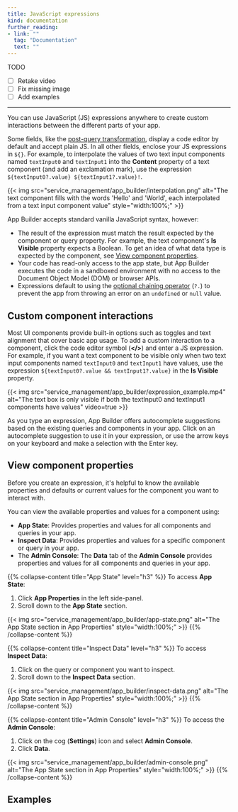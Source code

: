 ```yaml
---
title: JavaScript expressions
kind: documentation
further_reading:
- link: ""
  tag: "Documentation"
  text: ""
---
```


TODO
- [ ] Retake video
- [ ] Fix missing image
- [ ] Add examples

---

You can use JavaScript (JS) expressions anywhere to create custom interactions between the different parts of your app.

Some fields, like the [post-query transformation][1], display a code editor by default and accept plain JS. In all other fields, enclose your JS expressions in `${}`. For example, to interpolate the values of two text input components named `textInput0` and `textInput1` into the **Content** property of a text component (and add an exclamation mark), use the expression `${textInput0?.value} ${textInput1?.value}!`.

{{< img src="service_management/app_builder/interpolation.png" alt="The text component fills with the words 'Hello' and 'World', each interpolated from a text input component value" style="width:100%;" >}}

App Builder accepts standard vanilla JavaScript syntax, however:
- The result of the expression must match the result expected by the component or query property. For example, the text component's **Is Visible** property expects a Boolean. To get an idea of what data type is expected by the component, see [View component properties](#view-component-properties).
- Your code has read-only access to the app state, but App Builder executes the code in a sandboxed environment with no access to the Document Object Model (DOM) or browser APIs.
- Expressions default to using the [optional chaining operator][2] (`?.`) to prevent the app from throwing an error on an `undefined` or `null` value.

## Custom component interactions

Most UI components provide built-in options such as toggles and text alignment that cover basic app usage. To add a custom interaction to a component, click the code editor symbol (**</>**) and enter a JS expression. For example, if you want a text component to be visible only when two text input components named `textInput0` and `textInput1` have values, use the expression `${textInput0?.value && textInput1?.value}` in the **Is Visible** property.


{{< img src="service_management/app_builder/expression_example.mp4" alt="The text box is only visible if both the textInput0 and textInput1 components have values" video=true >}}

<div class="alert alert-info">As you type an expression, App Builder offers autocomplete suggestions based on the existing queries and components in your app. Click on an autocomplete suggestion to use it in your expression, or use the arrow keys on your keyboard and make a selection with the Enter key.</div>

## View component properties

Before you create an expression, it's helpful to know the available properties and defaults or current values for the component you want to interact with.

You can view the available properties and values for a component using:
- **App State**: Provides properties and values for all components and queries in your app.
- **Inspect Data**: Provides properties and values for a specific component or query in your app.
- The **Admin Console**: The **Data** tab of the **Admin Console** provides properties and values for all components and queries in your app.

{{% collapse-content title="App State" level="h3" %}}
To access **App State**:
1. Click **App Properties** in the left side-panel.
1. Scroll down to the **App State** section.

{{< img src="service_management/app_builder/app-state.png" alt="The App State section in App Properties" style="width:100%;" >}}
{{% /collapse-content %}}

{{% collapse-content title="Inspect Data" level="h3" %}}
To access **Inspect Data**:
1. Click on the query or component you want to inspect.
1. Scroll down to the **Inspect Data** section.

{{< img src="service_management/app_builder/inspect-data.png" alt="The App State section in App Properties" style="width:100%;" >}}
{{% /collapse-content %}}

{{% collapse-content title="Admin Console" level="h3" %}}
To access the **Admin Console**:
1. Click on the cog (**Settings**) icon and select **Admin Console**.
1. Click **Data**.

{{< img src="service_management/app_builder/admin-console.png" alt="The App State section in App Properties" style="width:100%;" >}}
{{% /collapse-content %}}

## Examples

[1]: /service_management/app_builder/build/#post-query-transformation
[2]: https://developer.mozilla.org/en-US/docs/Web/JavaScript/Reference/Operators/Optional_chaining
